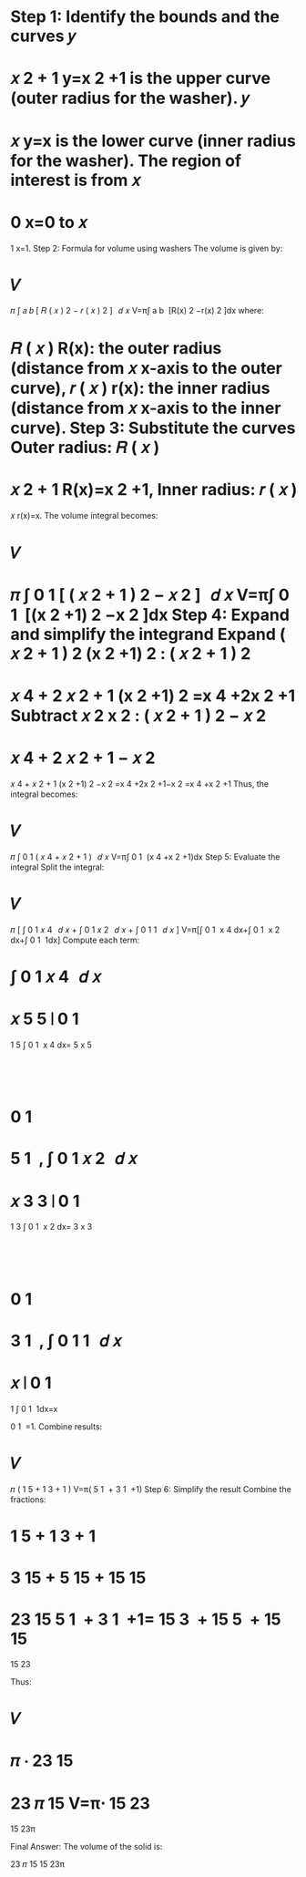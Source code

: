 Step 1: Identify the bounds and the curves
𝑦
=
𝑥
2
+
1
y=x 
2
 +1 is the upper curve (outer radius for the washer).
𝑦
=
𝑥
y=x is the lower curve (inner radius for the washer).
The region of interest is from 
𝑥
=
0
x=0 to 
𝑥
=
1
x=1.
Step 2: Formula for volume using washers
The volume is given by:

𝑉
=
𝜋
∫
𝑎
𝑏
[
𝑅
(
𝑥
)
2
−
𝑟
(
𝑥
)
2
]
 
𝑑
𝑥
V=π∫ 
a
b
​
 [R(x) 
2
 −r(x) 
2
 ]dx
where:

𝑅
(
𝑥
)
R(x): the outer radius (distance from 
𝑥
x-axis to the outer curve),
𝑟
(
𝑥
)
r(x): the inner radius (distance from 
𝑥
x-axis to the inner curve).
Step 3: Substitute the curves
Outer radius: 
𝑅
(
𝑥
)
=
𝑥
2
+
1
R(x)=x 
2
 +1,
Inner radius: 
𝑟
(
𝑥
)
=
𝑥
r(x)=x.
The volume integral becomes:

𝑉
=
𝜋
∫
0
1
[
(
𝑥
2
+
1
)
2
−
𝑥
2
]
 
𝑑
𝑥
V=π∫ 
0
1
​
 [(x 
2
 +1) 
2
 −x 
2
 ]dx
Step 4: Expand and simplify the integrand
Expand 
(
𝑥
2
+
1
)
2
(x 
2
 +1) 
2
 :
(
𝑥
2
+
1
)
2
=
𝑥
4
+
2
𝑥
2
+
1
(x 
2
 +1) 
2
 =x 
4
 +2x 
2
 +1
Subtract 
𝑥
2
x 
2
 :
(
𝑥
2
+
1
)
2
−
𝑥
2
=
𝑥
4
+
2
𝑥
2
+
1
−
𝑥
2
=
𝑥
4
+
𝑥
2
+
1
(x 
2
 +1) 
2
 −x 
2
 =x 
4
 +2x 
2
 +1−x 
2
 =x 
4
 +x 
2
 +1
Thus, the integral becomes:

𝑉
=
𝜋
∫
0
1
(
𝑥
4
+
𝑥
2
+
1
)
 
𝑑
𝑥
V=π∫ 
0
1
​
 (x 
4
 +x 
2
 +1)dx
Step 5: Evaluate the integral
Split the integral:

𝑉
=
𝜋
[
∫
0
1
𝑥
4
 
𝑑
𝑥
+
∫
0
1
𝑥
2
 
𝑑
𝑥
+
∫
0
1
1
 
𝑑
𝑥
]
V=π[∫ 
0
1
​
 x 
4
 dx+∫ 
0
1
​
 x 
2
 dx+∫ 
0
1
​
 1dx]
Compute each term:

∫
0
1
𝑥
4
 
𝑑
𝑥
=
𝑥
5
5
∣
0
1
=
1
5
∫ 
0
1
​
 x 
4
 dx= 
5
x 
5
 
​
  
​
  
0
1
​
 = 
5
1
​
 ,
∫
0
1
𝑥
2
 
𝑑
𝑥
=
𝑥
3
3
∣
0
1
=
1
3
∫ 
0
1
​
 x 
2
 dx= 
3
x 
3
 
​
  
​
  
0
1
​
 = 
3
1
​
 ,
∫
0
1
1
 
𝑑
𝑥
=
𝑥
∣
0
1
=
1
∫ 
0
1
​
 1dx=x 
​
  
0
1
​
 =1.
Combine results:

𝑉
=
𝜋
(
1
5
+
1
3
+
1
)
V=π( 
5
1
​
 + 
3
1
​
 +1)
Step 6: Simplify the result
Combine the fractions:

1
5
+
1
3
+
1
=
3
15
+
5
15
+
15
15
=
23
15
5
1
​
 + 
3
1
​
 +1= 
15
3
​
 + 
15
5
​
 + 
15
15
​
 = 
15
23
​
 
Thus:

𝑉
=
𝜋
⋅
23
15
=
23
𝜋
15
V=π⋅ 
15
23
​
 = 
15
23π
​
 
Final Answer:
The volume of the solid is:

23
𝜋
15
15
23π
​
 
​
